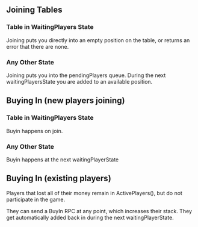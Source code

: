 ## Joining Tables

### Table in WaitingPlayers State

Joining puts you directly into an empty position on the table, or returns an error that there are none.

### Any Other State

Joining puts you into the pendingPlayers queue.  During the next waitingPlayersState
you are added to an available position.

## Buying In (new players joining)

### Table in WaitingPlayers State

Buyin happens on join.

### Any Other State

Buyin happens at the next waitingPlayerState

## Buying In (existing players)

Players that lost all of their money remain in ActivePlayers(), but do not participate in the game.

They can send a BuyIn RPC at any point, which increases their stack. They get automatically added
back in during the next waitingPlayerState.
